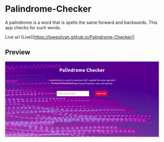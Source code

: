 # Palindrome-Checker

A palindrome is a word that is spells the same forward and backwards. This app checks for such words.

Live url (Live)[https://lowesilvan.github.io/Palindrome-Checker/]

## Preview 
![Preview Image](preview.png)
